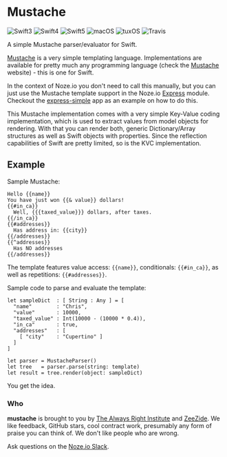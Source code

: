 # Mustache

![Swift3](https://img.shields.io/badge/swift-3-blue.svg)
![Swift4](https://img.shields.io/badge/swift-4-blue.svg)
![Swift5](https://img.shields.io/badge/swift-5-blue.svg)
![macOS](https://img.shields.io/badge/os-macOS-green.svg?style=flat)
![tuxOS](https://img.shields.io/badge/os-tuxOS-green.svg?style=flat)
![Travis](https://travis-ci.org/AlwaysRightInstitute/mustache.svg?branch=develop)

A simple Mustache parser/evaluator for Swift.

[Mustache](http://mustache.github.io) is a very simple templating language.
Implementations are available for pretty much any programming language
(check the [Mustache](http://mustache.github.io) website) - this is one for
Swift.

In the context of Noze.io you don't need to call this manually,
but you can just use the Mustache template support in the
Noze.io [Express](../express) module.
Checkout the [express-simple](../../Samples/express-simple) app as an example
on how to do this.

This Mustache implementation comes with a very simple Key-Value coding
implementation, which is used to extract values from model objects for
rendering.
With that you can render both, generic Dictionary/Array structures as well
as Swift objects with properties.
Since the reflection capabilities of Swift are pretty limited, so is the
KVC implementation.

## Example

Sample Mustache:

    Hello {{name}}
    You have just won {{& value}} dollars!
    {{#in_ca}}
      Well, {{{taxed_value}}} dollars, after taxes.
    {{/in_ca}}
    {{#addresses}}
      Has address in: {{city}}
    {{/addresses}}
    {{^addresses}}
      Has NO addresses
    {{/addresses}}

The template features value access: `{{name}}`,
conditionals: `{{#in_ca}}`,
as well as repetitions: `{{#addresses}}`.

Sample code to parse and evaluate the template:

    let sampleDict  : [ String : Any ] = [
      "name"        : "Chris",
      "value"       : 10000,
      "taxed_value" : Int(10000 - (10000 * 0.4)),
      "in_ca"       : true,
      "addresses"   : [
        [ "city"    : "Cupertino" ]
      ]
    ]
    
    let parser = MustacheParser()
    let tree   = parser.parse(string: template)
    let result = tree.render(object: sampleDict)

You get the idea.

### Who

**mustache** is brought to you by
[The Always Right Institute](http://www.alwaysrightinstitute.com)
and
[ZeeZide](http://zeezide.de).
We like feedback, GitHub stars, cool contract work,
presumably any form of praise you can think of.
We don't like people who are wrong.

Ask questions on the [Noze.io Slack](http://slack.noze.io).
